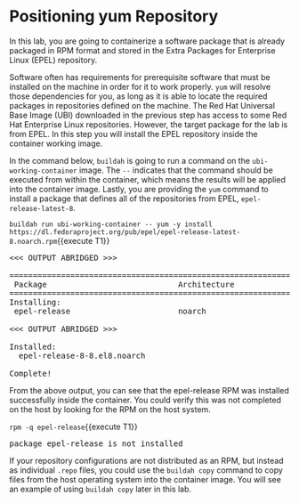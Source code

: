 # Positioning yum Repository

In this lab, you are going to containerize a software package that is already
packaged in RPM format and stored in the Extra Packages for Enterprise Linux
(EPEL) repository.

Software often has requirements for prerequisite software that must be installed
on the machine in order for it to work properly.  `yum` will resolve those
dependencies for you, as long as it is able to locate the required packages in
repositories defined on the machine.  The Red Hat Universal Base Image (UBI)
downloaded in the previous step has access to some Red Hat Enterprise Linux
repositories.  However, the target package for the lab is from EPEL.  In
this step you will install the EPEL repository inside the container working
image.

In the command below, `buildah` is going to run a command on the 
`ubi-working-container` image.  The `--` indicates that the command should be
executed from within the container, which means the results will be applied into
the container image.  Lastly, you are providing the `yum` command to install a
package that defines all of the repositories from EPEL, `epel-release-latest-8`.

`buildah run ubi-working-container -- yum -y install https://dl.fedoraproject.org/pub/epel/epel-release-latest-8.noarch.rpm`{{execute T1}}

<pre class="file">
<<< OUTPUT ABRIDGED >>>

==========================================================================================================================================
 Package                            Architecture                 Version                         Repository                          Size
==========================================================================================================================================
Installing:
 epel-release                       noarch                       8-8.el8                         @commandline                        22 k

<<< OUTPUT ABRIDGED >>>

Installed:
  epel-release-8-8.el8.noarch

Complete!
</pre>

From the above output, you can see that the epel-release RPM was installed
successfully inside the container.  You could verify this was not completed
on the host by looking for the RPM on the host system. 

`rpm -q epel-release`{{execute T1}}

<pre class="file">
package epel-release is not installed
</pre>

If your repository configurations are not distributed as an RPM, but instead as
individual `.repo` files, you could use the `buildah copy` command to copy
files from the host operating system into the container image.  You will see
an example of using `buildah copy` later in this lab.
